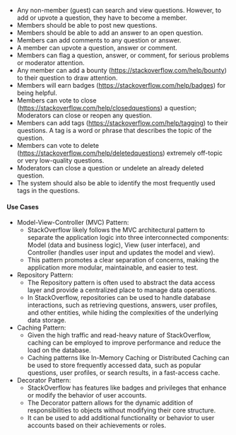 - Any non-member (guest) can search and view questions. However, to add or upvote a question, they have to become a member.
- Members should be able to post new questions.
- Members should be able to add an answer to an open question.
- Members can add comments to any question or answer.
- A member can upvote a question, answer or comment.
- Members can flag a question, answer, or comment, for serious problems or moderator attention.
- Any member can add a bounty (https://stackoverflow.com/help/bounty) to their question to draw attention.
- Members will earn badges (https://stackoverflow.com/help/badges) for being helpful.
- Members can vote to close (https://stackoverflow.com/help/closedquestions) a question; Moderators can close or reopen any question.
- Members can add tags (https://stackoverflow.com/help/tagging) to their questions. A tag is a word or phrase that describes the topic of the question.
- Members can vote to delete (https://stackoverflow.com/help/deletedquestions) extremely off-topic or very low-quality questions.
- Moderators can close a question or undelete an already deleted question.
- The system should also be able to identify the most frequently used tags in the questions.


#### Use Cases

- Model-View-Controller (MVC) Pattern:
  - StackOverflow likely follows the MVC architectural pattern to separate the application logic into three interconnected components: Model (data and business logic), View (user interface), and Controller (handles user input and updates the model and view).
  - This pattern promotes a clear separation of concerns, making the application more modular, maintainable, and easier to test.
- Repository Pattern:
  - The Repository pattern is often used to abstract the data access layer and provide a centralized place to manage data operations.
  - In StackOverflow, repositories can be used to handle database interactions, such as retrieving questions, answers, user profiles, and other entities, while hiding the complexities of the underlying data storage.
- Caching Pattern:
  - Given the high traffic and read-heavy nature of StackOverflow, caching can be employed to improve performance and reduce the load on the database.
  - Caching patterns like In-Memory Caching or Distributed Caching can be used to store frequently accessed data, such as popular questions, user profiles, or search results, in a fast-access cache.
- Decorator Pattern:
  - StackOverflow has features like badges and privileges that enhance or modify the behavior of user accounts.
  - The Decorator pattern allows for the dynamic addition of responsibilities to objects without modifying their core structure.
  - It can be used to add additional functionality or behavior to user accounts based on their achievements or roles.
